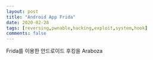 ```yaml
---
layout: post
title: "Android App Frida"
date: 2020-02-28
tags: [reversing,pwnable,hacking,exploit,system,hook]
comments: false
---
```




Frida를 이용한 안드로이드 후킹을 Araboza



